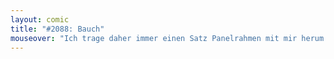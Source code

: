 ```yaml
---
layout: comic
title: "#2088: Bauch"
mouseover: "Ich trage daher immer einen Satz Panelrahmen mit mir herum."
---
```

